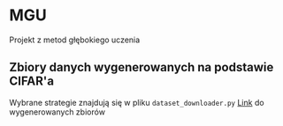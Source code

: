 # MGU
Projekt z metod głębokiego uczenia

## Zbiory danych wygenerowanych na podstawie CIFAR'a

Wybrane strategie znajdują się w pliku `dataset_downloader.py` [Link](https://drive.google.com/drive/folders/16AtSFRD_KoFS2pSHoYu6ufN8DaupAwBt?usp=sharing) do wygenerowanych zbiorów
